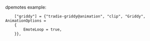 dpemotes example: 
```
    ["griddy"] = {"tradie-griddy@animation", "clip", "Griddy", AnimationOptions =
    {
        EmoteLoop = true,
    }},
```
